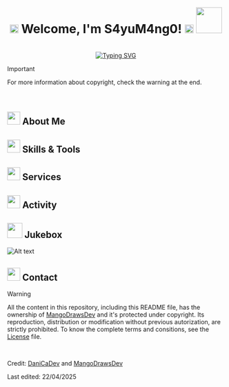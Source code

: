 <!--
**MangoDrawsDev/MangoDrawsDev** is a ✨ _special_ ✨ repository because its `README.md` (this file) appears on your GitHub profile.

Here are some ideas to get you started:

- 🔭 I’m currently working on ...
- 🌱 I’m currently learning ...
- 👯 I’m looking to collaborate on ...
- 🤔 I’m looking for help with ...
- 💬 Ask me about ...
- 📫 How to reach me: ...
- 😄 Pronouns: ...
- ⚡ Fun fact: ...
-->

<!--
! fjkdhg
* fhfjg
// hkdshgd
TODO djsljl
-->

<!-- *
  //Greeting + warning about warning at the end
  about me?
  skills and tools 
  spam €€€
  stats?
  snake / pacman (choose one)
  music (panda de cotillas)
  redes sociales (insta + tiktok(?))
  Warning!!
* -->

<!-- *Header with name* -->
<h1 align="center">
  <b>
    <img src="https://media0.giphy.com/media/v1.Y2lkPTc5MGI3NjExYmdzcTYzZmRmdjB0eDg2aDRjamRucWdmb3kyMDYybzIxbmhyZmtvdyZlcD12MV9pbnRlcm5hbF9naWZfYnlfaWQmY3Q9cw/hghd3BFJGuWYpIiWGb/giphy.gif" width="20">
    Welcome, I'm S4yuM4ng0!
    <img src="https://media0.giphy.com/media/v1.Y2lkPTc5MGI3NjExYmdzcTYzZmRmdjB0eDg2aDRjamRucWdmb3kyMDYybzIxbmhyZmtvdyZlcD12MV9pbnRlcm5hbF9naWZfYnlfaWQmY3Q9cw/hghd3BFJGuWYpIiWGb/giphy.gif" width="20">
  </b>

  <img src="https://media0.giphy.com/media/v1.Y2lkPTc5MGI3NjExdmJ5eDNydmpxczEzNjY4NG1ueGFlZ3QyczM1ZDB6d2tscG0zYmM4OCZlcD12MV9pbnRlcm5hbF9naWZfYnlfaWQmY3Q9cw/kBZ212yGzFaxgkSIKW/giphy.gif" width="60">
</h1>

<br>

<!-- Moving text from Typing-SVG website -->
<div align="center">
  <a href="https://git.io/typing-svg">
    <img src="https://readme-typing-svg.demolab.com?font=Caveat&size=30&pause=1000&color=00A160&center=true&vCenter=true&width=435&lines=Have+a+look+and+get+to+know+me!;You+can+check+my+socials+too..." alt="Typing SVG" />
  </a>
</div>

<!-- *Attention about warning at the end* -->
> [!IMPORTANT]
> For more information about copyright, check the warning at the end.

<br>

<!-- *"About Me" section* -->
<h2>
  <b>
    <img src="https://media4.giphy.com/media/v1.Y2lkPTc5MGI3NjExdHh6ejB3dWx2OXcyYmlhanNrdm5qOHJvcWoyNGhtb3RkaHN4d2JnMSZlcD12MV9pbnRlcm5hbF9naWZfYnlfaWQmY3Q9cw/60WcGA7PcpqB53IxNf/giphy.gif" width="30">
    About Me
  </b>
</h2>

<!-- *"Skills & Tools" section* -->
<h2>
  <b>
    <img src="https://media4.giphy.com/media/v1.Y2lkPTc5MGI3NjExdHh6ejB3dWx2OXcyYmlhanNrdm5qOHJvcWoyNGhtb3RkaHN4d2JnMSZlcD12MV9pbnRlcm5hbF9naWZfYnlfaWQmY3Q9cw/60WcGA7PcpqB53IxNf/giphy.gif" width="30">
    Skills & Tools
  </b>
</h2>

<!-- *"Comissions/Brushes" section* -->
<h2>
  <b>
    <img src="https://media4.giphy.com/media/v1.Y2lkPTc5MGI3NjExdHh6ejB3dWx2OXcyYmlhanNrdm5qOHJvcWoyNGhtb3RkaHN4d2JnMSZlcD12MV9pbnRlcm5hbF9naWZfYnlfaWQmY3Q9cw/60WcGA7PcpqB53IxNf/giphy.gif" width="30">
    Services
  </b>
</h2>

<!-- *"Stats" section* -->
<h2>
  <b>
    <img src="https://media4.giphy.com/media/v1.Y2lkPTc5MGI3NjExdHh6ejB3dWx2OXcyYmlhanNrdm5qOHJvcWoyNGhtb3RkaHN4d2JnMSZlcD12MV9pbnRlcm5hbF9naWZfYnlfaWQmY3Q9cw/60WcGA7PcpqB53IxNf/giphy.gif" width="30">
    Activity
  </b>
</h2>

<!-- *"Music" section* -->
<h2>
  <b>
    <img src="https://media0.giphy.com/media/v1.Y2lkPTc5MGI3NjExb2dtMmJ5Z3VoN2pmd2Fwcnl3NGIybjdnNnNmM3pocWM0MjQweWN6dyZlcD12MV9pbnRlcm5hbF9naWZfYnlfaWQmY3Q9cw/LNOZoHMI16ydtQ8bGG/giphy.gif" width="35">
    Jukebox
  </b>
</h2>

![Alt text](https://spotify-recently-played-readme.vercel.app/api?user=316jkmkrvwgggwyq7iwkyqau2kxm&count=5)

<!-- *"Contact" section* -->
<h2>
  <b>
    <img src="https://media4.giphy.com/media/v1.Y2lkPTc5MGI3NjExdHh6ejB3dWx2OXcyYmlhanNrdm5qOHJvcWoyNGhtb3RkaHN4d2JnMSZlcD12MV9pbnRlcm5hbF9naWZfYnlfaWQmY3Q9cw/60WcGA7PcpqB53IxNf/giphy.gif" width="30">
    Contact
  </b>
</h2>

<!-- *Attention about copyright* -->
> [!WARNING]
> All the content in this repository, including this README file, has the ownership of [MangoDrawsDev](https://github.com/MangoDrawsDev) and it's protected under copyright. Its reproduction, distribution or modification without previous autorization, are strictly prohibited. To know the complete terms and consitions, see the [License]() file.

<br>

Credit: [DaniCaDev](https://github.com/DaniCaDev) and [MangoDrawsDev](https://github.com/MangoDrawsDev)

Last edited: 22/04/2025